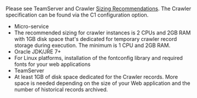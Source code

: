<!--
title: "System Requirements"
description: "System Requirements for the Crawler Micro-Service"
tags: "tools crawler system requirements"
-->

Please see TeamServer and Crawler [Sizing Recommendations](installation_setup.html#size). The Crawler specification can be found via the C1 configuration option.
* Micro-service
 * The recommended sizing for crawler instances is 2 CPUs and 2GB RAM with 1GB disk space that's dedicated for temporary crawler record storage during execution. The minimum is 1 CPU and 2GB RAM.
 * Oracle JDK/JRE 7+
 * For Linux platforms, installation of the fontconfig library and required fonts for your web applications
* TeamServer
 * At least 1GB of disk space dedicated for the Crawler records. More space is needed depending on the size of your Web application and the number of historical records archived.